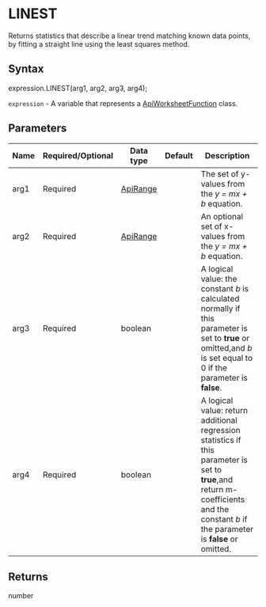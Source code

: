 # LINEST

Returns statistics that describe a linear trend matching known data points, by fitting a straight line using the least squares method.

## Syntax

expression.LINEST(arg1, arg2, arg3, arg4);

`expression` - A variable that represents a [ApiWorksheetFunction](../ApiWorksheetFunction.md) class.

## Parameters

| **Name** | **Required/Optional** | **Data type** | **Default** | **Description** |
| ------------- | ------------- | ------------- | ------------- | ------------- |
| arg1 | Required | [ApiRange](../../ApiRange/ApiRange.md) |  | The set of y-values from the <em>y = mx + b</em> equation. |
| arg2 | Required | [ApiRange](../../ApiRange/ApiRange.md) |  | An optional set of x-values from the <em>y = mx + b</em> equation. |
| arg3 | Required | boolean |  | A logical value: the constant <em>b</em> is calculated normally if this parameter is set to **true** or omitted,and <em>b</em> is set equal to 0 if the parameter is **false**. |
| arg4 | Required | boolean |  | A logical value: return additional regression statistics if this parameter is set to **true**,and return m-coefficients and the constant <em>b</em> if the parameter is **false** or omitted. |

## Returns

number